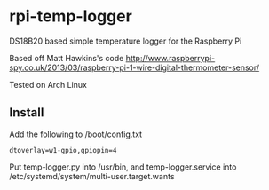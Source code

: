# rpi-temp-logger
DS18B20 based simple temperature logger for the Raspberry Pi

Based off Matt Hawkins's code 
http://www.raspberrypi-spy.co.uk/2013/03/raspberry-pi-1-wire-digital-thermometer-sensor/

Tested on Arch Linux

## Install

Add the following to /boot/config.txt

```dtoverlay=w1-gpio,gpiopin=4```

Put temp-logger.py into /usr/bin, and temp-logger.service into /etc/systemd/system/multi-user.target.wants
